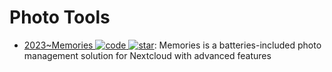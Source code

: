 # Photo Tools

- [2023~Memories ![code](https://ng-tech.icu/assets/code.svg) ![star](https://img.shields.io/github/stars/pulsejet/memories)](https://github.com/pulsejet/memories): Memories is a batteries-included photo management solution for Nextcloud with advanced features
